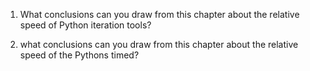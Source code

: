 1.  What conclusions can you draw from this chapter about the relative speed of Python iteration tools?

2.  what conclusions can you draw from this chapter about the relative speed of the Pythons timed?
